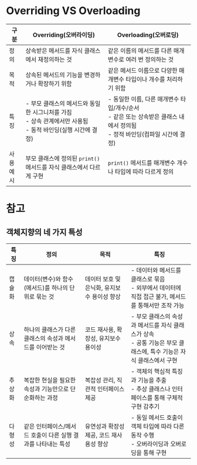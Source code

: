 # Overriding VS Overloading
|구분|Overriding(오버라이딩)|Overloading(오버로딩)|
|---|---|---|
|정의|상속받은 메서드를 자식 클래스에서 재정의하는 것|같은 이름의 메서드를 다른 매개변수로 여러 번 정의하는 것|
|목적|상속된 메서드의 기능을 변경하거나 확장하기 위함|같은 메서드 이름으로 다양한 매개변수 타입이나 개수를 처리하기 위함|
|특징|- 부모 클래스의 메서드와 동일한 시그니처를 가짐<br>- 상속 관계에서만 사용됨<br>- 동적 바인딩(실행 시간에 결정)|- 동일한 이름, 다른 매개변수 타입/개수/순서<br>- 같은 또는 상속받은 클래스 내에서 정의됨<br>- 정적 바인딩(컴파일 시간에 결정)|
|사용 예시|부모 클래스에 정의된 `print()` 메서드를 자식 클래스에서 다르게 구현|`print()` 메서드를 매개변수 개수나 타입에 따라 다르게 정의|




# 참고
## 객체지향의 네 가지 특성
|특징|정의|목적|특징|
|---|---|---|---|
|캡슐화|데이터(변수)와 함수(메서드)를 하나의 단위로 묶는 것|데이터 보호 및 은닉화, 유지보수 용이성 향상|- 데이터와 메서드를 클래스로 묶음<br>- 외부에서 데이터에 직접 접근 불가, 메서드를 통해서만 조작 가능|
|상속|하나의 클래스가 다른 클래스의 속성과 메서드를 이어받는 것|코드 재사용, 확장성, 유지보수 용이성|- 부모 클래스의 속성과 메서드를 자식 클래스가 상속<br>- 공통 기능은 부모 클래스에, 특수 기능은 자식 클래스에서 구현|
|추상화|복잡한 현실을 필요한 속성과 기능만으로 단순화하는 과정|복잡성 관리, 직관적 인터페이스 제공|- 객체의 핵심적 특징과 기능을 추출<br>- 추상 클래스나 인터페이스를 통해 구체적 구현 감추기|
|다형성|같은 인터페이스/메서드 호출이 다른 실행 결과를 나타내는 특성|유연성과 확장성 제공, 코드 재사용성 향상|- 동일 메서드 호출이 객체 타입에 따라 다른 동작 수행<br>- 오버라이딩과 오버로딩을 통해 구현|

